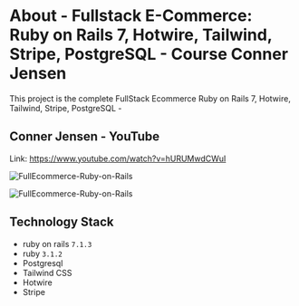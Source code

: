 # About - Fullstack E-Commerce: Ruby on Rails 7, Hotwire, Tailwind, Stripe, PostgreSQL - Course Conner Jensen
This project is the complete FullStack Ecommerce Ruby on Rails 7, Hotwire, Tailwind, Stripe, PostgreSQL - 
## Conner Jensen - YouTube 
Link: https://www.youtube.com/watch?v=hURUMwdCWuI

![FullEcommerce-Ruby-on-Rails](https://uploaddeimagens.com.br/images/004/751/024/original/conner.png)

![FullEcommerce-Ruby-on-Rails](https://i.ibb.co/Mf89kNS/ecommerce.gif)

## Technology Stack

- ruby on rails ``7.1.3``
- ruby ``3.1.2``
- Postgresql 
- Tailwind CSS
- Hotwire
- Stripe
